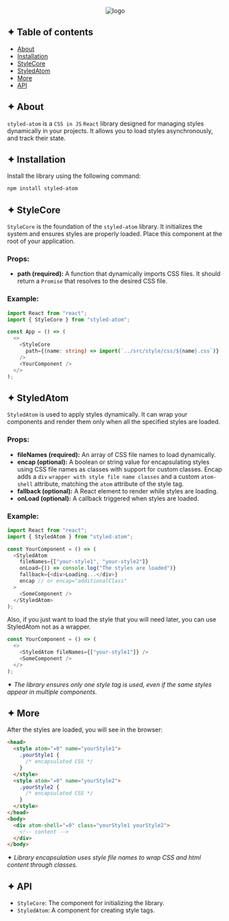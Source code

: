 <div align="center">
  <img src="https://drive.google.com/uc?export=view&id=1zaKS3ZOVpeVEY2xcwZmUhdYuRBGBzZRR" alt="logo"/>
</div>

## ✦ Table of contents

- [About](#-about)
- [Installation](#-installation)
- [StyleCore](#-stylecore)
- [StyledAtom](#-styledatom)
- [More](#-more)
- [API](#-api)

## ✦ About

`styled-atom` is a `CSS in JS` `React` library designed for managing styles dynamically in your projects.
It allows you to load styles asynchronously, and track their state.

## ✦ Installation

Install the library using the following command:

```bash
npm install styled-atom
```

## ✦ StyleCore

`StyleCore` is the foundation of the `styled-atom` library. It initializes the system and ensures styles are properly loaded. Place this component at the root of your application.

### Props:

- **path (required):** A function that dynamically imports CSS files. It should return a `Promise` that resolves to the desired CSS file.

### Example:

```typescript
import React from "react";
import { StyleCore } from "styled-atom";

const App = () => (
  <>
    <StyleCore
      path={(name: string) => import(`../src/style/css/${name}.css`)}
    />
    <YourComponent />
  </>
);
```

## ✦ StyledAtom

`StyledAtom` is used to apply styles dynamically. It can wrap your components and render them only when all the specified styles are loaded.

### Props:

- **fileNames (required):** An array of CSS file names to load dynamically.
- **encap (optional):** A boolean or string value for encapsulating styles using CSS file names as classes with support for custom classes. Encap adds a `div` `wrapper with style file name classes` and a custom `atom-shell` attribute, matching the `atom` attribute of the style tag.
- **fallback (optional):** A React element to render while styles are loading.
- **onLoad (optional):** A callback triggered when styles are loaded.

### Example:

```javascript
import React from "react";
import { StyledAtom } from "styled-atom";

const YourComponent = () => (
  <StyledAtom
    fileNames={["your-style1", "your-style2"]}
    onLoad={() => console.log("The styles are loaded")}
    fallback={<div>Loading...</div>}
    encap // or encap="additionalClass"
  >
    <SomeComponent />
  </StyledAtom>
);
```

Also, if you just want to load the style that you will need later, you can use StyledAtom not as a wrapper.

```javascript
const YourComponent = () => (
  <>
    <StyledAtom fileNames={["your-style1"]} />
    <SomeComponent />
  </>
);
```

✦ _The library ensures only one style tag is used, even if the same styles appear in multiple components._

## ✦ More

After the styles are loaded, you will see in the browser:

```html
<head>
  <style atom="✦0" name="yourStyle1">
    .yourStyle1 {
      /* encapsulated CSS */
    }
  </style>
  <style atom="✦0" name="yourStyle2">
    .yourStyle2 {
      /* encapsulated CSS */
    }
  </style>
</head>
<body>
  <div atom-shell="✦0" class="yourStyle1 yourStyle2">
    <!-- content -->
  </div>
</body>
```

✦ _Library encapsulation uses style file names to wrap CSS and html content through classes._

## ✦ API

- `StyleCore`: The component for initializing the library.
- `StyledAtom`: A component for creating style tags.
